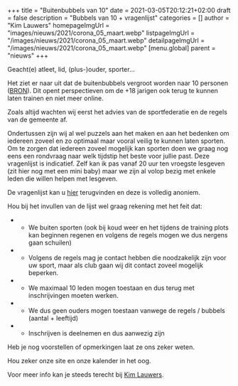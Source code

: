 +++
title = "Buitenbubbels van 10"
date = 2021-03-05T20:12:21+02:00
draft = false
description = "Bubbels van 10 + vragenlijst"
categories = []
author = "Kim Lauwers"
homepageImgUrl = "images/nieuws/2021/corona_05_maart.webp"
listpageImgUrl = "/images/nieuws/2021/corona_05_maart.webp"
detailpageImgUrl = "/images/nieuws/2021/corona_05_maart.webp"
[menu.global]
    parent = "nieuws"
+++

Geacht(e) atleet, lid, (plus-)ouder, sporter…

Het ziet er naar uit dat de buitenbubbels vergroot worden naar 10 personen ([BRON](https://www.hln.be/dossier-coronavirus/overzicht-van-een-grotere-buitenbubbel-tot-de-heropening-van-horeca-dit-werd-beslist-op-het-overlegcomite~a065ae46/)). Dit opent perspectieven om de +18 jarigen ook terug te kunnen laten trainen en niet meer online.

Zoals altijd wachten wij eerst het advies van de sportfederatie en de regels van de gemeente af.

Ondertussen zijn wij al wel puzzels aan het maken en aan het bedenken om iedereen zoveel en zo optimaal maar vooral veilig te kunnen laten sporten.
Om te zorgen dat iedereen zoveel mogelijk kan sporten doen we graag nog eens een rondvraag naar welk tijdstip het beste voor jullie past.
Deze vragenlijst is indicatief. Zelf kan ik pas vanaf 20 uur ten vroegste lesgeven (zit hier nog met een mini baby) maar we zijn al volop bezig met enkele leden die willen helpen met lesgeven. 

De vragenlijst kan u [hier](https://forms.gle/fJf2smW7bjK5mi9E7) terugvinden en deze is volledig anoniem.

Hou bij het invullen van de lijst wel graag rekening met het feit dat:

* - We buiten sporten (ook bij koud weer en het tijdens de training plots kan beginnen regenen en volgens de regels mogen we dus nergens gaan schuilen)
* - Volgens de regels mag je contact hebben die noodzakelijk zijn voor uw sport, maar als club gaan wij dit contact zoveel mogelijk beperken.
* - We maximaal 10 leden mogen toestaan en dus terug met inschrijvingen moeten werken.
* - We dus geen ouders mogen toestaan vanwege de regels / bubbels (aantal + leeftijd)
* - Inschrijven is deelnemen en dus aanwezig zijn

Heb je nog voorstellen of opmerkingen laat ze ons zeker weten.

Hou zeker onze site en onze kalender in het oog.

Voor meer info kan je steeds terecht bij [Kim Lauwers](https://www.invictokeerbergen.be/trainers/#Kim_Lauwers).